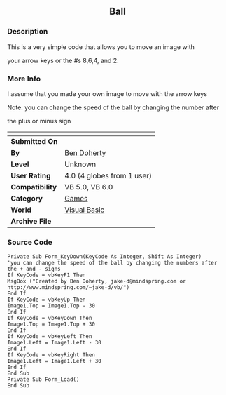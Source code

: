 ﻿<div align="center">

## Ball


</div>

### Description

This is a very simple code that allows you to move an image with

your arrow keys or the #s 8,6,4, and 2.
 
### More Info
 
I assume that you made your own image to move with the arrow keys

Note: you can change the speed of the ball by changing the number after

the plus or minus sign


<span>             |<span>
---                |---
**Submitted On**   |
**By**             |[Ben Doherty](https://github.com/Planet-Source-Code/PSCIndex/blob/master/ByAuthor/ben-doherty.md)
**Level**          |Unknown
**User Rating**    |4.0 (4 globes from 1 user)
**Compatibility**  |VB 5\.0, VB 6\.0
**Category**       |[Games](https://github.com/Planet-Source-Code/PSCIndex/blob/master/ByCategory/games__1-38.md)
**World**          |[Visual Basic](https://github.com/Planet-Source-Code/PSCIndex/blob/master/ByWorld/visual-basic.md)
**Archive File**   |[](https://github.com/Planet-Source-Code/ben-doherty-ball__1-1900/archive/master.zip)





### Source Code

```
Private Sub Form_KeyDown(KeyCode As Integer, Shift As Integer)
'you can change the speed of the ball by changing the numbers after the + and - signs
If KeyCode = vbKeyF1 Then
MsgBox ("Created by Ben Doherty, jake-d@mindspring.com or http://www.mindspring.com/~jake-d/vb/")
End If
If KeyCode = vbKeyUp Then
Image1.Top = Image1.Top - 30
End If
If KeyCode = vbKeyDown Then
Image1.Top = Image1.Top + 30
End If
If KeyCode = vbKeyLeft Then
Image1.Left = Image1.Left - 30
End If
If KeyCode = vbKeyRight Then
Image1.Left = Image1.Left + 30
End If
End Sub
Private Sub Form_Load()
End Sub
```

